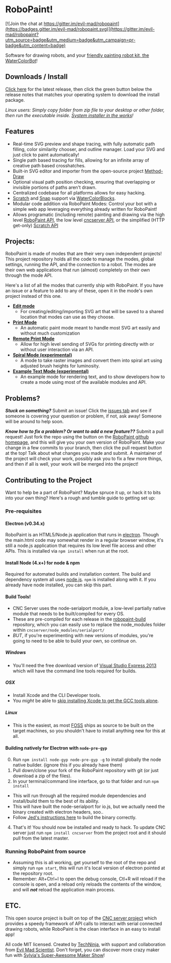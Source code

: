 RoboPaint!
=============

[![Join the chat at https://gitter.im/evil-mad/robopaint](https://badges.gitter.im/evil-mad/robopaint.svg)](https://gitter.im/evil-mad/robopaint?utm_source=badge&utm_medium=badge&utm_campaign=pr-badge&utm_content=badge)

Software for drawing robots, and your
[friendly painting robot kit, the WaterColorBot](http://watercolorbot.com)!

## Downloads / Install
[Click here](https://github.com/evil-mad/robopaint/releases/latest) for the
latest release, then click the green button below the release notes that matches
your operating system to download the install package.

*Linux users: Simply copy folder from zip file to your desktop or other folder,
then run the executable inside.
[System installer in the works](https://github.com/evil-mad/robopaint/issues/73)!*


## Features
 * Real-time SVG preview and shape tracing, with fully automatic path filling,
color similarity chooser, and outline manager. Load your SVG and just click to
paint automatically!
 * Single path based tracing for fills, allowing for an infinite array of
creative path based crosshatches.
 * Built-in SVG editor and importer from the open-source project
[Method-Draw](https://github.com/duopixel/Method-Draw)
 * Optional visual path position checking, ensuring that overlapping or
invisible portions of paths aren't drawn.
 * Centralized codebase for all platforms allows for easy hacking.
 * [Scratch](http://scratch.mit.edu/) and [Snap](http://snap.berkeley.edu)
support via [WaterColorBlocks](https://github.com/evil-mad/WaterColorBlocks).
 * Modular code addition via RoboPaint Modes:
Control your bot with a simple web app leveraging everything already written for
RoboPaint!
 * Allows programatic (including remote) painting and drawing via the high level [RoboPaint API](https://github.com/evil-mad/robopaint-mode-remote/blob/master/API.md), the low level [cncserver API](https://github.com/techninja/cncserver/blob/master/API.md), or the simplified (HTTP get-only) [Scratch API](https://github.com/techninja/cncserver/blob/master/scratch/SCRATCH.API.md)

## Projects:
RoboPaint is made of modes that are their very own independent projects! This
project repository holds all the code to manage the modes, global settings,
running the API, and the connection to a robot. The modes are their own web
applications that run (almost) completely on their own through the mode API.

Here's a list of all the modes that currently ship with RoboPaint. If you have
an issue or a feature to add to any of these, open it in the mode's own project
instead of this one.
* **[Edit mode](https://github.com/evil-mad/robopaint-mode-edit)**
  * For creating/editing/importing SVG art that will be saved to a shared
  location that modes can use as they choose.
* **[Print Mode](https://github.com/evil-mad/robopaint-mode-print)**
  * An automatic paint mode meant to handle most SVG art easily and without much
  customization
* **[Remote Print Mode](https://github.com/evil-mad/robopaint-mode-remote)**
  * Allow for high level sending of SVGs for printing directly with or without
  user interaction via an API.
* **[Spiral Mode (experimental)](https://github.com/techninja/robopaint-mode-spiral)**
  * A mode to take raster images and convert them into spiral art using adjusted
  brush heights for luminosity.
* **[Example Text Mode (experimental)](https://github.com/techninja/robopaint-mode-example)**
  * An example mode for rendering text, and to show developers how to create a
  mode using most of the available modules and API.

## Problems?
***Stuck on something?*** Submit an issue! Click the
[issues tab](https://github.com/evil-mad/robopaint/issues) and see if someone
is covering your question or problem, if not, ask away! Someone will be around
to help soon.

***Know how to fix a problem? Or want to add a new feature??*** Submit a pull
request! Just fork the repo using the button on the
[RoboPaint github homepage](https://github.com/evil-mad/robopaint), and
this will give you your own version of RoboPaint. Make your change in a few
commits to your branch, then click the pull request button at the top! Talk
about what changes you made and submit. A maintainer of the project will check
your work, possibly ask you to fix a few more things, and then if all is well,
your work will be merged into the project!

## Contributing to the Project
Want to help be a part of RoboPaint? Maybe spruce it up, or hack it to bits into
your own thing? Here's a rough and tumble guide to getting set up:

### Pre-requisites
#### Electron (v0.34.x)
RoboPaint is an HTML5/Node.js application that runs in
[electron](https://electron.atom.io/). Though the main.html
code may somewhat render in a regular browser window, it's still a node.js
application that requires its low level file access and other APIs. This is
installed via `npm install` when run at the root.

#### Install Node (4.x+) for node & npm
Required for automated builds and installation content. The build and
dependency system all uses [node.js](http://nodejs.org). `npm` is installed
along with it. If you already have node installed, you can skip this part.

#### Build Tools!
* CNC Server uses the node-serialport module, a low-level partially native
module that needs to be built/compiled for every OS.
* These are pre-compiled for each release in
the [robopaint-build](https://github.com/evil-mad/robopaint-build/) repository,
which you can easily use to replace the node_modules folder within
`cncserver/node_modules/serialport/`
* *BUT*, if you're experimenting with new versions of modules, you're going to
need to be able to build your own, so continue on.

##### Windows
* You'll need the free download version of
[Visual Studio Express 2013](http://www.microsoft.com/visualstudio/eng/2013-downloads#d-2013-express)
which will have the command line tools required for builds.

##### OSX
* Install Xcode and the CLI Developer tools.
* You _might_ be able to [skip installing Xcode to get the GCC tools alone](http://osxdaily.com/2012/07/06/install-gcc-without-xcode-in-mac-os-x/).

##### Linux
* This is the easiest, as most [FOSS](http://en.wikipedia.org/wiki/FOSS) ships
as source to be built on the target machines, so you shouldn't have to install
anything new for this at all.

#### Building natively for Electron with `node-pre-gyp`
 0. Run `npm install node-gyp node-pre-gyp -g` to install globally the node
native builder. (ignore this if you already have them)
 1. Pull down/clone your fork of the RoboPaint repository with git (or just
download a zip of the files).
 2. In your terminal/command line interface, go to that folder and run
`npm install`
   * This will run through all the required module dependencies and install/build
them to the best of its ability.
   * This will have built the node-serialport for io.js, but we actually need
the binary created with electron headers, soo..
   * Follow [Jed's instructions here](https://gist.github.com/jedthehumanoid/a7f8278e0a37d259adca)
to build the binary correctly.
4. That's it! You should now be installed and ready to hack. To update CNC server
just run `npm install cncserver` from the project root and it should pull from
the latest master.

### Running RoboPaint from source
* Assuming this is all working, get yourself to the root of the repo and simply
run `npm start`, this will run it's local version of electron pointed at the
repository root.
* Remember: Alt+Ctrl+I to open the debug console, Ctl+R will reload if the
console is open, and a reload only reloads the contents of the window, and will
_**not**_ reload the application main process.

## ETC.

This open source project is built on top of the
[CNC server project](http://github.com/techninja/cncserver) which provides
a speedy framework of API calls to interact with serial connected drawing
robots, while RoboPaint is the clean interface in an easy to install app!

All code MIT licensed. Created by [TechNinja](https://github.com/techninja),
with support and collaboration from
[Evil Mad Scientist](http://evilmadscientist.com). Don't forget, you can
discover more crazy maker fun with
[Sylvia's Super-Awesome Maker Show](http://sylviashow.com)!
